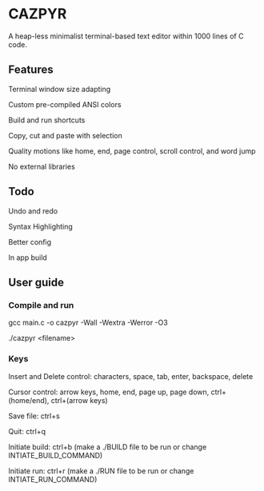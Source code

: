 # CAZPYR
A heap-less minimalist terminal-based text editor within 1000 lines of C code.
## Features
Terminal window size adapting

Custom pre-compiled ANSI colors

Build and run shortcuts

Copy, cut and paste with selection

Quality motions like home, end, page control, scroll control, and word jump

No external libraries

## Todo

Undo and redo

Syntax Highlighting

Better config

In app build

## User guide

### Compile and run
gcc main.c -o cazpyr -Wall -Wextra -Werror -O3

./cazpyr \<filename\>

### Keys
Insert and Delete control: characters, space, tab, enter, backspace, delete

Cursor control: arrow keys, home, end, page up, page down, ctrl+(home/end), ctrl+(arrow keys)

Save file: ctrl+s

Quit: ctrl+q

Initiate build: ctrl+b (make a ./BUILD file to be run or change INTIATE_BUILD_COMMAND)

Initiate run: ctrl+r (make a ./RUN file to be run or change INTIATE_RUN_COMMAND)
